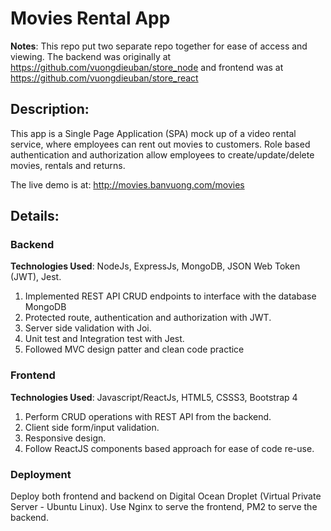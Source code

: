 # Movies Rental App

**Notes**: This repo put two separate repo together for ease of access and viewing. The backend was originally at https://github.com/vuongdieuban/store_node and frontend was at https://github.com/vuongdieuban/store_react


## Description:
This app is a Single Page Application (SPA) mock up of a video rental service, where employees can rent out movies to customers. Role based authentication and authorization allow employees to create/update/delete movies, rentals and returns.

The live demo is at: http://movies.banvuong.com/movies

## Details:
### Backend
**Technologies Used**:  NodeJs, ExpressJs, MongoDB, JSON Web Token (JWT), Jest.

1) Implemented REST API CRUD endpoints to interface with the database MongoDB
2) Protected route, authentication and authorization with JWT.
3) Server side validation with Joi.
4) Unit test and Integration test with Jest.
5) Followed MVC design patter and clean code practice

### Frontend
**Technologies Used**: Javascript/ReactJs, HTML5, CSSS3, Bootstrap 4

1) Perform CRUD operations with REST API from the backend.
2) Client side form/input validation.
3) Responsive design.
4) Follow ReactJS components based approach for ease of code re-use.

### Deployment
Deploy both frontend and backend on Digital Ocean Droplet (Virtual Private Server - Ubuntu Linux). Use Nginx to serve the frontend, PM2 to serve the backend. 